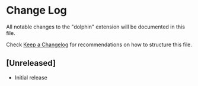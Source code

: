 # Change Log

All notable changes to the "dolphin" extension will be documented in this file.

Check [Keep a Changelog](http://keepachangelog.com/) for recommendations on how to structure this file.

## [Unreleased]

- Initial release